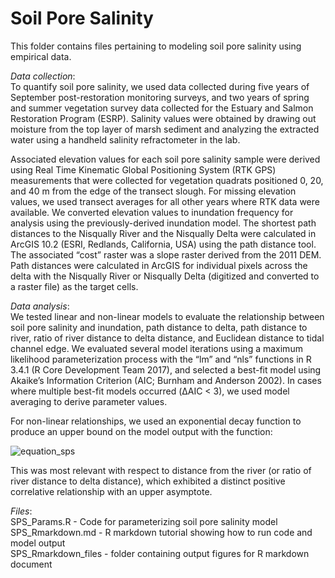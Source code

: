 # Soil Pore Salinity

This folder contains files pertaining to modeling soil pore salinity using empirical data.

*Data collection*:  
To quantify soil pore salinity, we used data collected during five years of September post-restoration monitoring
surveys, and two years of spring and summer vegetation survey data collected for the Estuary and Salmon Restoration Program (ESRP). 
Salinity values were obtained by drawing out moisture from the top layer of marsh sediment and analyzing the extracted water using a 
handheld salinity refractometer in the lab.   
  
Associated elevation values for each soil pore salinity sample were derived using Real Time Kinematic Global Positioning System (RTK GPS)
measurements that were collected for vegetation quadrats positioned 0, 20, and 40 m from the edge of the transect slough. For missing 
elevation values, we used transect averages for all other years where RTK data were available. We converted elevation values to inundation
frequency for analysis using the previously-derived inundation model. The shortest path distances to the Nisqually River and the Nisqually
Delta were calculated in ArcGIS 10.2 (ESRI, Redlands, California, USA) using the path distance tool. The associated “cost” raster was a 
slope raster derived from the 2011 DEM. Path distances were calculated in ArcGIS for individual pixels across the delta with the Nisqually 
River or Nisqually Delta (digitized and converted to a raster file) as the target cells.
  
*Data analysis*:  
We tested linear and non-linear models to evaluate the relationship between soil pore salinity and inundation, 
path distance to delta, path distance to river, ratio of river distance to delta distance, and Euclidean distance to tidal channel edge. 
We evaluated several model iterations using a maximum likelihood parameterization process with the “lm” and “nls” functions in R 3.4.1 
(R Core Development Team 2017), and selected a best-fit model using Akaike’s Information Criterion (AIC; Burnham and Anderson 2002). 
In cases where multiple best-fit models occurred (ΔAIC < 3), we used model averaging to derive parameter values.  

For non-linear relationships, we used an exponential decay function to produce an upper bound on the model output with the function:  
  
 ![equation_sps](https://user-images.githubusercontent.com/25207964/33147660-63cf6b62-cf7d-11e7-9de4-b3312335e224.GIF)
  
This was most relevant with respect to distance from the river (or ratio of river distance to delta distance), which exhibited 
a distinct positive correlative relationship with an upper asymptote.
  
*Files*:  
SPS_Params.R - Code for parameterizing soil pore salinity model  
SPS_Rmarkdown.md - R markdown tutorial showing how to run code and model output  
SPS_Rmarkdown_files - folder containing output figures for R markdown document  
